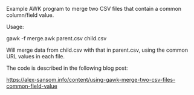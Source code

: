 Example AWK program to merge two CSV files that contain a common column/field value.

Usage:

gawk -f merge.awk parent.csv child.csv 

Will merge data from child.csv with that in parent.csv, using the common URL values in each file.

The code is described in the following blog post:

https://alex-sansom.info/content/using-gawk-merge-two-csv-files-common-field-value
